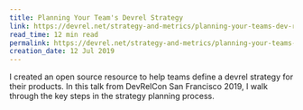 ```yaml
---
title: Planning Your Team's Devrel Strategy
link: https://devrel.net/strategy-and-metrics/planning-your-teams-dev-rel-strategy-naomi-pentrel
read_time: 12 min read
permalink: https://devrel.net/strategy-and-metrics/planning-your-teams-dev-rel-strategy-naomi-pentrel
creation_date: 12 Jul 2019
---
```


I created an open source resource to help teams define a devrel strategy for their products. In this talk from DevRelCon San Francisco 2019, I walk through the key steps in the strategy planning process.

